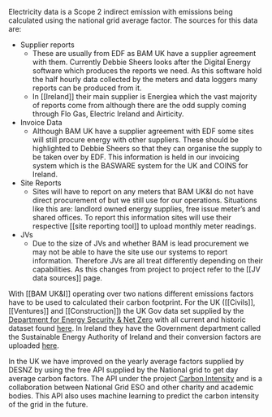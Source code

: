Electricity data is a Scope 2 indirect emission with emissions being calculated using the national grid average factor. The sources for this data are:
- Supplier reports
	- These are usually from EDF as BAM UK have a supplier agreement with them. Currently Debbie Sheers looks after the Digital Energy software which produces the reports we need. As this software hold the half hourly data collected by the meters and data loggers many reports can be produced from it.
	- In [[Ireland]] their main supplier is Energiea which the vast majority of reports come from although there are the odd supply coming through Flo Gas, Electric Ireland and Airticity.
- Invoice Data
	- Although BAM UK have a supplier agreement with EDF some sites will still procure energy with other suppliers. These should be highlighted to Debbie Sheers so that they can organise the supply to be taken over by EDF. This information is held in our invoicing system which is the BASWARE system for the UK and COINS for Ireland.
- Site Reports
	- Sites will have to report on any meters that BAM UK&I do not have direct procurement of but we still use for our operations. Situations like this are: landlord owned energy supplies, free issue meter’s and shared offices. To report this information sites will use their respective [[site reporting tool]] to upload monthly meter readings.
- JVs
	- Due to the size of JVs and whether BAM is lead procurement we may not be able to have the site use our systems to report information. Therefore JVs are all treat differently depending on their capabilities. As this changes from project to project refer to the [[JV data sources]] page.

With [[BAM UK&I]] operating over two nations different emissions factors have to be used to calculated their carbon footprint. For the UK ([[Civils]], [[Ventures]] and [[Construction]]) the UK Gov data set supplied by the [Department for Energy Security & Net Zero](https://www.gov.uk/government/organisations/department-for-energy-security-and-net-zero) with all current and historic dataset found [here](https://www.gov.uk/government/collections/government-conversion-factors-for-company-reporting). In Ireland they have the Government department called the Sustainable Energy Authority of Ireland and their conversion factors are uploaded [here](https://www.seai.ie/data-and-insights/seai-statistics/conversion-factors/). 

In the UK we have improved on the yearly average factors supplied by DESNZ by using the free API supplied by the National grid to get day average carbon factors. The API under the project [Carbon Intensity](https://www.carbonintensity.org.uk/) and is a collaboration between National Grid ESO and other charity and academic bodies. This API also uses machine learning to predict the carbon intensity of the grid in the future.